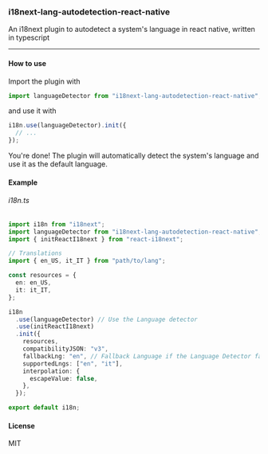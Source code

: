 ### i18next-lang-autodetection-react-native

An i18next plugin to autodetect a system's language in react native, written in typescript

---
#### How to use
Import the plugin with
```ts
import languageDetector from "i18next-lang-autodetection-react-native";
```

and use it with

```ts
i18n.use(languageDetector).init({
  // ...
});
```
You're done! The plugin will automatically detect the system's language and use it as the default language.

#### Example

###### i18n.ts

```ts
import i18n from "i18next";
import languageDetector from "i18next-lang-autodetection-react-native"; // Import the Language Detector
import { initReactI18next } from "react-i18next";

// Translations
import { en_US, it_IT } from "path/to/lang";

const resources = {
  en: en_US,
  it: it_IT,
};

i18n
  .use(languageDetector) // Use the Language detector
  .use(initReactI18next)
  .init({
    resources,
    compatibilityJSON: "v3",
    fallbackLng: "en", // Fallback Language if the Language Detector fails
    supportedLngs: ["en", "it"],
    interpolation: {
      escapeValue: false,
    },
  });

export default i18n;
```

#### License
MIT